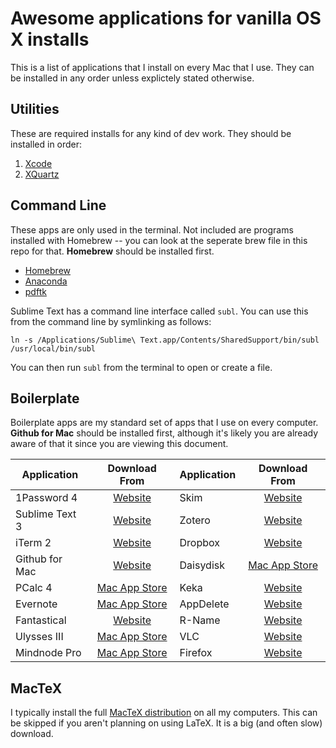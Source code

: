 Awesome applications for vanilla OS X installs
==============================================

This is a list of applications that I install on every Mac that I use. They
can be installed in any order unless explictely stated otherwise.

Utilities
---------
These are required installs for any kind of dev work. They should be 
installed in order:

1. [Xcode](https://itunes.apple.com/us/app/xcode/id497799835?ls=1&mt=12)
2. [XQuartz](https://xquartz.macosforge.org/landing/)

Command Line
------------
These apps are only used in the terminal. Not included are programs installed
with Homebrew -- you can look at the seperate brew file in this repo for that.
**Homebrew** should be installed first.

* [Homebrew](http://brew.sh)
* [Anaconda](https://store.continuum.io/cshop/anaconda/)
* [pdftk](http://www.pdflabs.com/tools/pdftk-server/)

Sublime Text has a command line interface called `subl`. You can use this from
the command line by symlinking as follows:

`ln -s /Applications/Sublime\ Text.app/Contents/SharedSupport/bin/subl /usr/local/bin/subl`

You can then run `subl` from the terminal to open or create a file.

Boilerplate
-----------
Boilerplate apps are my standard set of apps that I use on every computer.
**Github for Mac** should be installed first, although it's likely you are
already aware of that it since you are viewing this document.

| Application    | Download From                                                    | Application    | Download From                                                    |
|----------------|:----------------------------------------------------------------:|----------------|:----------------------------------------------------------------:|
| 1Password 4    | [Website      ](https://agilebits.com/onepassword)               | Skim           | [Website      ](http://skim-app.sourceforge.net)                 |
| Sublime Text 3 | [Website      ](http://www.sublimetext.com)                      | Zotero         | [Website      ](https://www.zotero.org)                          |
| iTerm 2        | [Website      ](http://www.iterm2.com/)                          | Dropbox        | [Website      ](https://www.dropbox.com)                         |
| Github for Mac | [Website      ](https://mac.github.com)                          | Daisydisk      | [Mac App Store](http://www.daisydiskapp.com)                     |
| PCalc 4        | [Mac App Store](http://www.pcalc.com)                            | Keka           | [Website      ](http://www.kekaosx.com/en/)                      |
| Evernote       | [Mac App Store](http://evernote.com/evernote/)                   | AppDelete      | [Website      ](http://www.reggieashworth.com/appdelete)         |
| Fantastical    | [Website      ](https://flexibits.com/fantastical)               | R-Name         | [Website      ](https://www.macupdate.com/app/mac/12259/r-name)  |
| Ulysses III    | [Mac App Store](http://www.ulyssesapp.com)                       | VLC            | [Website      ](http://www.videolan.org/vlc/index.html)          |
| Mindnode Pro   | [Mac App Store](https://mindnode.com)                            | Firefox        | [Website      ](http://www.mozilla.org/en-US/firefox/new/)       |


MacTeX
------
I typically install the full [MacTeX distribution](http://tug.org/mactex/) on all my computers. This can
be skipped if you aren't planning on using LaTeX. It is a big (and often slow) download.
